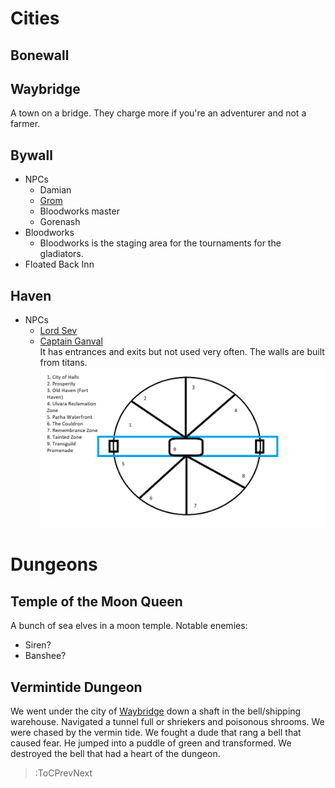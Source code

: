 # Cities

## Bonewall


## Waybridge
A town on a bridge. They charge more if you're an adventurer and not a farmer.

## Bywall
* NPCs
    * Damian
    * [Grom](/docs/npcs#Grom) 
    * Bloodworks master
    * Gorenash
* Bloodworks
    * Bloodworks is the staging area for the tournaments for the gladiators.
* Floated Back Inn

## Haven
* NPCs
    * [Lord Sev](/docs/npcs#lord-sev)
    * [Captain Ganval](/docs/npcs#captain-ganval)  
It has entrances and exits but not used very often. The walls are built from titans.  
![haven map](/docs/assets/haven-map.png)

# Dungeons

## Temple of the Moon Queen
A bunch of sea elves in a moon temple.
Notable enemies:
* Siren?
* Banshee?

## Vermintide Dungeon
We went under the city of [Waybridge](#Waybridge) down a shaft in the bell/shipping warehouse. Navigated a tunnel full or shriekers and poisonous shrooms. We were chased by the vermin tide. We fought a dude that rang a bell that caused fear. He jumped into a puddle of green and transformed. We destroyed the bell that had a heart of the dungeon.

> :ToCPrevNext

